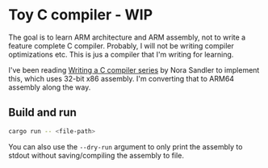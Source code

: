 # Toy C compiler - WIP

The goal is to learn ARM architecture and ARM assembly, not to write a feature complete C compiler. Probably, I will not be writing compiler optimizations etc. This is jus a compiler that I'm writing for learning.

I've been reading [Writing a C compiler series](https://norasandler.com/2017/11/29/Write-a-Compiler.html) by Nora Sandler to implement this, which uses 32-bit x86 assembly. I'm converting that to ARM64 assembly along the way.

## Build and run

```sh
cargo run -- <file-path>
```

You can also use the `--dry-run` argument to only print the assembly to stdout without saving/compiling the assembly to file.
